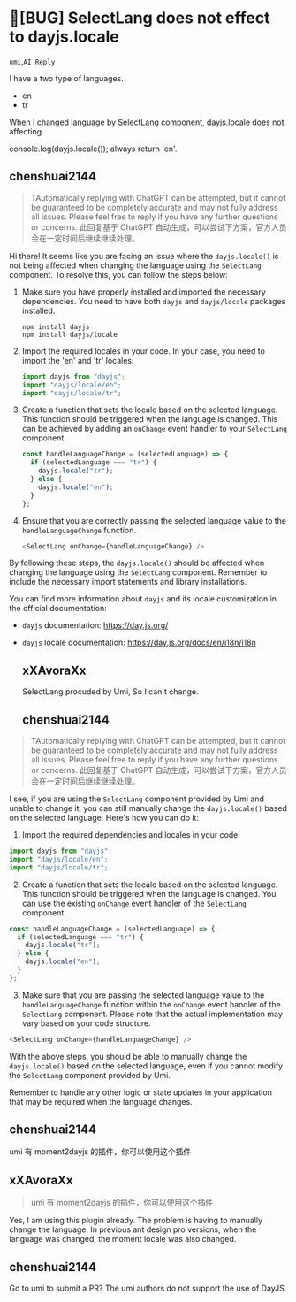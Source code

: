 # 🐛[BUG] SelectLang does not effect to dayjs.locale

`umi`,`AI Reply`

I have a two type of languages.

- en
- tr

When I changed language by SelectLang component, dayjs.locale does not affecting.

console.log(dayjs.locale()); always return 'en'.

## chenshuai2144

> TAutomatically replying with ChatGPT can be attempted, but it cannot be guaranteed to be completely accurate and may not fully address all issues. Please feel free to reply if you have any further questions or concerns.
> 此回复基于 ChatGPT 自动生成，可以尝试下方案，官方人员会在一定时间后继续继续处理。

Hi there! It seems like you are facing an issue where the `dayjs.locale()` is not being affected when changing the language using the `SelectLang` component. To resolve this, you can follow the steps below:

1. Make sure you have properly installed and imported the necessary dependencies. You need to have both `dayjs` and `dayjs/locale` packages installed.

   ```
   npm install dayjs
   npm install dayjs/locale
   ```

2. Import the required locales in your code. In your case, you need to import the 'en' and 'tr' locales:

   ```javascript
   import dayjs from "dayjs";
   import "dayjs/locale/en";
   import "dayjs/locale/tr";
   ```

3. Create a function that sets the locale based on the selected language. This function should be triggered when the language is changed. This can be achieved by adding an `onChange` event handler to your `SelectLang` component.

   ```javascript
   const handleLanguageChange = (selectedLanguage) => {
     if (selectedLanguage === "tr") {
       dayjs.locale("tr");
     } else {
       dayjs.locale("en");
     }
   };
   ```

4. Ensure that you are correctly passing the selected language value to the `handleLanguageChange` function.

   ```javascript
   <SelectLang onChange={handleLanguageChange} />
   ```

By following these steps, the `dayjs.locale()` should be affected when changing the language using the `SelectLang` component. Remember to include the necessary import statements and library installations.

You can find more information about `dayjs` and its locale customization in the official documentation:

- `dayjs` documentation: https://day.js.org/
- `dayjs` locale documentation: https://day.js.org/docs/en/i18n/i18n

  ## xXAvoraXx

  SelectLang procuded by Umi, So I can't change.

  ## chenshuai2144

> TAutomatically replying with ChatGPT can be attempted, but it cannot be guaranteed to be completely accurate and may not fully address all issues. Please feel free to reply if you have any further questions or concerns.
> 此回复基于 ChatGPT 自动生成，可以尝试下方案，官方人员会在一定时间后继续继续处理。

I see, if you are using the `SelectLang` component provided by Umi and unable to change it, you can still manually change the `dayjs.locale()` based on the selected language. Here's how you can do it:

1. Import the required dependencies and locales in your code:

```javascript
import dayjs from "dayjs";
import "dayjs/locale/en";
import "dayjs/locale/tr";
```

2. Create a function that sets the locale based on the selected language. This function should be triggered when the language is changed. You can use the existing `onChange` event handler of the `SelectLang` component.

```javascript
const handleLanguageChange = (selectedLanguage) => {
  if (selectedLanguage === "tr") {
    dayjs.locale("tr");
  } else {
    dayjs.locale("en");
  }
};
```

3. Make sure that you are passing the selected language value to the `handleLanguageChange` function within the `onChange` event handler of the `SelectLang` component. Please note that the actual implementation may vary based on your code structure.

```javascript
<SelectLang onChange={handleLanguageChange} />
```

With the above steps, you should be able to manually change the `dayjs.locale()` based on the selected language, even if you cannot modify the `SelectLang` component provided by Umi.

Remember to handle any other logic or state updates in your application that may be required when the language changes.

## chenshuai2144

umi 有 moment2dayjs 的插件，你可以使用这个插件

## xXAvoraXx

> umi 有 moment2dayjs 的插件，你可以使用这个插件

Yes, I am using this plugin already. The problem is having to manually change the language. In previous ant design pro versions, when the language was changed, the moment locale was also changed.

## chenshuai2144

Go to umi to submit a PR? The umi authors do not support the use of DayJS
